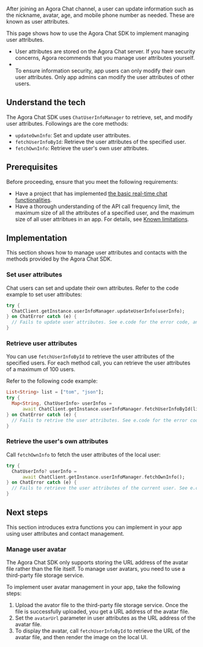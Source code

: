 After joining an Agora Chat channel, a user can update information such as the nickname, avatar, age, and mobile phone number as needed. These are known as user attributes.

This page shows how to use the Agora Chat SDK to implement managing user attributes.

<div class="alert note"><ul><li>User attributes are stored on the Agora Chat server. If you have security concerns, Agora recommends that you manage user attributes yourself.</li><li></li>To ensure information security, app users can only modify their own user attributes. Only app admins can modify the user attributes of other users.</ul></div>

## Understand the tech

The Agora Chat SDK uses `ChatUserInfoManager` to retrieve, set, and modify user attributes. Followings are the core methods:
- `updateOwnInfo`: Set and update user attributes.
- `fetchUserInfoById`: Retrieve the user attributes of the specified user.
- `fetchOwnInfo`: Retrieve the user's own user attributes.

## Prerequisites

Before proceeding, ensure that you meet the following requirements:

- Have a project that has implemented [the basic real-time chat functionalities](./agora_chat_get_started_flutter?platform=Flutter).
- Have a thorough understanding of the API call frequency limit, the maximum size of all the attributes of a specified user, and the maximum size of all user attribtues in an app. For details, see [Known limitations](./agora_chat_limitation?platform=Flutter).

## Implementation

This section shows how to manage user attributes and contacts with the methods provided by the Agora Chat SDK.

### Set user attributes

Chat users can set and update their own attributes. Refer to the code example to set user attributes:

```dart
try {
  ChatClient.getInstance.userInfoManager.updateUserInfo(userInfo);
} on ChatError catch (e) {
  // Fails to update user attributes. See e.code for the error code, and e.description for the error description.
}
```



### Retrieve user attributes

You can use `fetchUserInfoById` to retrieve the user attributes of the specified users. For each method call, you can retrieve the user attributes of a maximum of 100 users.

Refer to the following code example:

```dart
List<String> list = ["tom", "json"];
try {
  Map<String, ChatUserInfo> userInfos =
      await ChatClient.getInstance.userInfoManager.fetchUserInfoById(list);
} on ChatError catch (e) {
  // Fails to retrive the user attributes. See e.code for the error code, and e.description for the error description.
}
```


### Retrieve the user's own attributes

Call `fetchOwnInfo` to fetch the user attributes of the local user:

```dart
try {
  ChatUserInfo? userInfo =
      await ChatClient.getInstance.userInfoManager.fetchOwnInfo();
} on ChatError catch (e) {
  // Fails to retrieve the user attributes of the current user. See e.code for the error code, and e.description for the error description.
}
```

## Next steps

This section introduces extra functions you can implement in your app using user attributes and contact management.

### Manage user avatar

The Agora Chat SDK only supports storing the URL address of the avatar file rather than the file itself. To manage user avatars, you need to use a third-party file storage service.

To implement user avatar management in your app, take the following steps:

1. Upload the avator file to the third-party file storage service. Once the file is successfully uploaded, you get a URL address of the avatar file.
2. Set the `avatarUrl` parameter in user attributes as the URL address of the avatar file.
3. To display the avatar, call `fetchUserInfoById` to retrieve the URL of the avatar file, and then render the image on the local UI.
